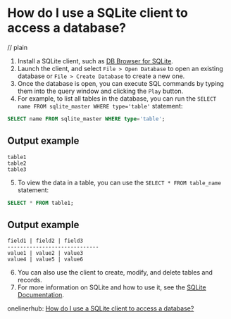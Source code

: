 # How do I use a SQLite client to access a database?
// plain

1. Install a SQLite client, such as [DB Browser for SQLite](https://sqlitebrowser.org/).
2. Launch the client, and select `File > Open Database` to open an existing database or `File > Create Database` to create a new one.
3. Once the database is open, you can execute SQL commands by typing them into the query window and clicking the `Play` button.
4. For example, to list all tables in the database, you can run the `SELECT name FROM sqlite_master WHERE type='table'` statement:

```sql
SELECT name FROM sqlite_master WHERE type='table';
```

## Output example

```
table1
table2
table3
```

5. To view the data in a table, you can use the `SELECT * FROM table_name` statement:

```sql
SELECT * FROM table1;
```

## Output example

```
field1 | field2 | field3
-----------------------------
value1 | value2 | value3
value4 | value5 | value6
```

6. You can also use the client to create, modify, and delete tables and records.
7. For more information on SQLite and how to use it, see the [SQLite Documentation](https://www.sqlite.org/docs.html).

onelinerhub: [How do I use a SQLite client to access a database?](https://onelinerhub.com/sqlite/how-do-i-use-a-sqlite-client-to-access-a-database)